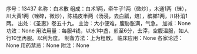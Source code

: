 序号：13437
名称：白术散
组成：白术1两，牵牛子1两（微炒），木通1两（锉），川大黄1两（锉碎，微炒），陈橘皮半两（汤浸，去白瓤，焙），槟榔1两，川朴消1两。
出处：《圣惠》卷五十九。
主治：大小便难，腹胁胀满，气急。
加减：None
功效：None
用法用量：每服4钱，以水1中盏，煎至6分，去滓，空腹温服，如人行10里再服。以利为度。
制备方法：上为粗散。
临床应用：None
各家论述：None
用药禁忌：None
附注：None
